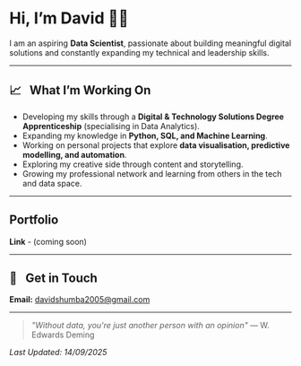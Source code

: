 # Hi, I’m David 👋🏾

I am an aspiring **Data Scientist**, passionate about building meaningful digital solutions and constantly expanding my technical and leadership skills. 

---

## 📈 &nbsp; What I’m Working On
- Developing my skills through a **Digital & Technology Solutions Degree Apprenticeship** (specialising in Data Analytics).
- Expanding my knowledge in **Python, SQL, and Machine Learning**.
- Working on personal projects that explore **data visualisation, predictive modelling, and automation**.
- Exploring my creative side through content and storytelling.
- Growing my professional network and learning from others in the tech and data space.

---

## Portfolio
**Link** - (coming soon)

---


## 📧 &nbsp; Get in Touch

**Email:** davidshumba2005@gmail.com

---

> _"Without data, you're just another person with an opinion"_ — W. Edwards Deming

_Last Updated: 14/09/2025_

